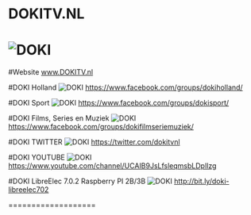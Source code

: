 DOKITV.NL
===================
![DOKI](http://dokitv.nl/wp-content/uploads/2016/01/dokilogo-1.png)
===================
#Website
www.DOKITV.nl

#DOKI Holland
![DOKI](http://www.governancenow.com/images/facebook.png) 
https://www.facebook.com/groups/dokiholland/

#DOKI Sport
![DOKI](http://www.governancenow.com/images/facebook.png) 
https://www.facebook.com/groups/dokisport/

#DOKI Films, Series en Muziek
![DOKI](http://www.governancenow.com/images/facebook.png) 
https://www.facebook.com/groups/dokifilmseriemuziek/

#DOKI TWITTER 
![DOKI](http://www.governancenow.com/images/twitter.png) 
https://twitter.com/dokitvnl

#DOKI YOUTUBE 
![DOKI](http://vignette2.wikia.nocookie.net/lyricwiki/images/c/c0/YouTube_Icon.png/revision/latest?cb=20110602185215) 
https://www.youtube.com/channel/UCAIB9JsLfsleqmsbLDpIlzg

#DOKI LibreElec 7.0.2 Raspberry PI 2B/3B 
![DOKI](https://www.mupload.nl/img/pb9pml3cdwvii.jpg) 
http://bit.ly/doki-libreelec702

===================
